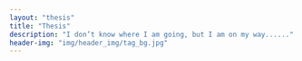 ```yaml
---
layout: "thesis"
title: "Thesis"
description: "I don’t know where I am going, but I am on my way......"
header-img: "img/header_img/tag_bg.jpg"
---
```

